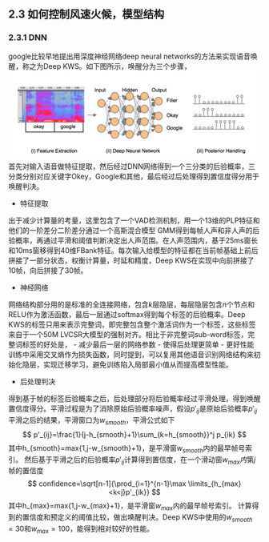 <head>
    <script src="https://cdn.mathjax.org/mathjax/latest/MathJax.js?config=TeX-AMS-MML_HTMLorMML" type="text/javascript"></script>
    <script type="text/x-mathjax-config">
            MathJax.Hub.Config({
                    tex2jax: {
                    skipTags: ['script', 'noscript', 'style', 'textarea', 'pre'],
                    inlineMath: [['$','$']]
                    }
                });
    </script>
</head>



## 2.3 如何控制风速火候，模型结构
### 2.3.1 DNN
google比较早地提出用深度神经网络deep neural networks的方法来实现语音唤醒，称之为Deep KWS。如下图所示，唤醒分为三个步骤，
  ![deep_kws_struct.png](/assets/nn-struct/deep_kws_struct.png)
首先对输入语音做特征提取，然后经过DNN网络得到一个三分类的后验概率，三分类分别对应关键字Okey，Google和其他，最后经过后处理得到置信度得分用于唤醒判决。

- 特征提取

出于减少计算量的考量，这里包含了一个VAD检测机制，用一个13维的PLP特征和他们的一阶差分二阶差分通过一个高斯混合模型 GMM得到每帧人声和非人声的后验概率，再通过平滑和阈值判断决定出人声范围。在人声范围内，基于25ms窗长和10ms窗移得到40维FBank特征。每次输入给模型的特征都在当前帧基础上前后拼接了一部分状态，权衡计算量，时延和精度，Deep KWS在实现中向前拼接了10帧，向后拼接了30帧。

- 神经网络

网络结构部分用的是标准的全连接网络，包含$k$层隐层，每层隐层包含$n$个节点和RELU作为激活函数，最后一层通过softmax得到每个标签的后验概率。Deep KWS的标签只用来表示完整词，即完整包含整个激活词作为一个标签，这些标签来自于一个50M LVCSR大模型的强制对齐。相比于非完整词sub-word标签，完整词标签的好处是，
	- 减少最后一层的网络参数
	- 使得后处理更简单
	- 更好性能
训练中采用交叉熵作为损失函数，同时提到，可以复用其他语音识别网络结构来初始化隐层，实现迁移学习，避免训练陷入局部最小值从而提高模型性能。

- 后处理判决

得到基于帧的标签后验概率之后，后处理部分将后验概率经过平滑处理，得到唤醒置信度得分。平滑过程是为了消除原始后验概率噪声，假设$p'_{ij}$是原始后验概率$p'_{ij}$平滑之后的结果，平滑窗口为$w_{smooth}$，平滑公式如下
$$
p'_{ij}=\frac{1}{j-h_{smooth}+1}\sum_{k=h_{smooth}}^j p_{ik}
$$
其中h_{smooth}=max{1,j-w_{smooth}+1}，是平滑窗$w_{smooth}$内的最早帧号索引。
然后基于平滑之后的后验概率$p'_{ij}$计算得到置信度，在一个滑动窗$w_{max}内$第$j$帧的置信度
$$
confidence=\sqrt[n-1]{\prod_{i=1}^{n-1}\max \limits_{h_{max}<k<j}p'_{ik}}
$$
其中h_{max}=max{1,j-w_{max}+1}，是平滑窗$w_{max}$内的最早帧号索引。
计算得到的置信度和预定义的阈值比较，做出唤醒判决。Deep KWS中使用的$w_{smooth}=30$和$w_{max}=100$，能得到相对较好的性能。




